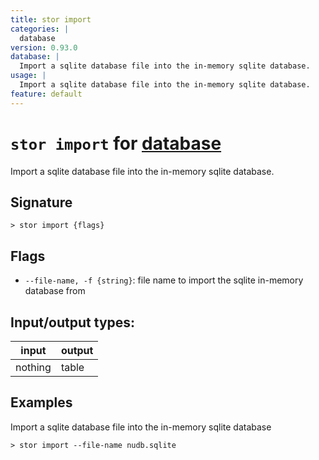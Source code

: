 ```yaml
---
title: stor import
categories: |
  database
version: 0.93.0
database: |
  Import a sqlite database file into the in-memory sqlite database.
usage: |
  Import a sqlite database file into the in-memory sqlite database.
feature: default
---
```

<!-- This file is automatically generated. Please edit the command in https://github.com/nushell/nushell instead. -->

# `stor import` for [database](/commands/categories/database.md)

<div class='command-title'>Import a sqlite database file into the in-memory sqlite database.</div>

## Signature

```> stor import {flags} ```

## Flags

 -  `--file-name, -f {string}`: file name to import the sqlite in-memory database from


## Input/output types:

| input   | output |
| ------- | ------ |
| nothing | table  |

## Examples

Import a sqlite database file into the in-memory sqlite database
```nu
> stor import --file-name nudb.sqlite

```
